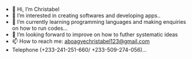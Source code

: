 - 👋 Hi, I’m Christabel 
- 👀 I’m interested in creating softwares and developing apps..
- 🌱 I’m currently learning programming languages and making enquiries on how to run codes...
- 💞️ I’m looking forward to improve on how to futher systematic ideas 
- 📫 How to reach me: aboagyechristabel123@gmail.com
- Telephone (+233-241-251-660/ +233-509-274-056)...

<!---
Pretty-Girl❤️ a ✨ special ✨ repository because its `README.md` (this file) appears on your GitHub profile.
You can click the Preview link to take a look at your changes.
--->

 
